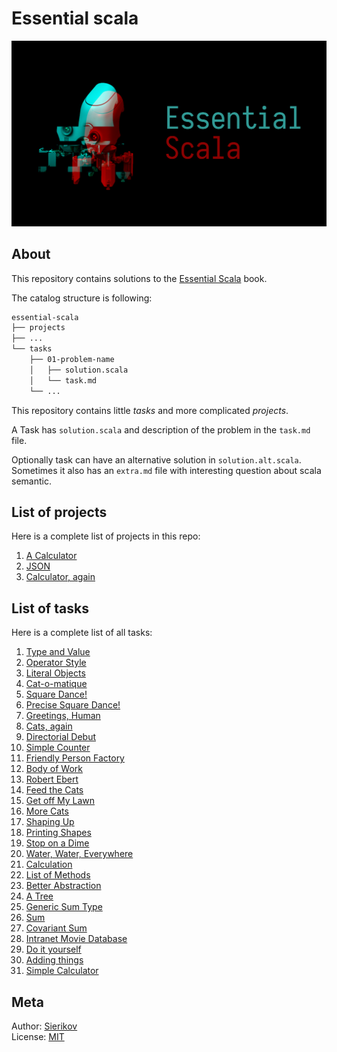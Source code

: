 # Essential scala

![poster](./public/essential-scala-poster.png)

## About

This repository contains solutions to the [Essential Scala](https://underscore.io/books/essential-scala/) book.

The catalog structure is following:

```bash
essential-scala
├── projects
├── ...
└── tasks
    ├── 01-problem-name
    │   ├── solution.scala
    │   └── task.md
    └── ...
```

This repository contains little *tasks* and more complicated
*projects*.

A Task has `solution.scala` and description of the problem in the
`task.md` file.

Optionally task can have an alternative solution in
`solution.alt.scala`. Sometimes it also has an `extra.md`
file with interesting question about scala semantic.

## List of projects

Here is a complete list of projects in this repo:

1. [A Calculator](./projects/1-a-calculator/task.md)
1. [JSON](./projects/2-json/task.md)
1. [Calculator, again](./projects/3-calculator-again/task.md)

## List of tasks

Here is a complete list of all tasks:

1. [Type and Value](./tasks/01-type-and-value/task.md)
1. [Operator Style](./tasks/02-operator-style/task.md)
1. [Literal Objects](./tasks/03-literal-objects/task.md)
1. [Cat-o-matique](./tasks/04-cat-o-matique/task.md)
1. [Square Dance!](./tasks/05-square-dance/task.md)
1. [Precise Square Dance!](./tasks/06-precise-square-dance/task.md)
1. [Greetings, Human](./tasks/07-greetings-human/task.md)
1. [Cats, again](./tasks/08-cats-again/task.md)
1. [Directorial Debut](./tasks/09-directorial-debut/task.md)
1. [Simple Counter](./tasks/10-simple-counter/task.md)
1. [Friendly Person Factory](./tasks/11-friendly-person-factory/task.md)
1. [Body of Work](./tasks/12-body-of-work/task.md)
1. [Robert Ebert](./tasks/13-robert-ebert/task.md)
1. [Feed the Cats](./tasks/14-feed-the-cats/task.md)
1. [Get off My Lawn](./tasks/15-get-off-my-lawn/task.md)
1. [More Cats](./tasks/16-more-cats/task.md)
1. [Shaping Up](./tasks/17-shaping-up/task.md)
1. [Printing Shapes](./tasks/18-printing-shapes/task.md)
1. [Stop on a Dime](./tasks/19-stop-on-a-dime/task.md)
1. [Water, Water, Everywhere](./tasks/20-water-water-everywhere/task.md)
1. [Calculation](./tasks/21-calculation/task.md)
1. [List of Methods](./tasks/22-list-of-methods/task.md)
1. [Better Abstraction](./tasks/23-better-abstraction/task.md)
1. [A Tree](./tasks/24-a-tree/task.md)
1. [Generic Sum Type](./tasks/25-generic-sum-type/task.md)
1. [Sum](./tasks/26-sum/task.md)
1. [Covariant Sum](./tasks/27-covariant-sum/task.md)
1. [Intranet Movie Database](./tasks/28-intranet-movie-database/task.md)
1. [Do it yourself](./tasks/29-do-it-yourself/task.md)
1. [Adding things](./tasks/30-adding-things/task.md)
1. [Simple Calculator](./tasks/31-simple-calculator/task.md)

## Meta

Author: [Sierikov](https://github.com/sierikov)  
License: [MIT](LICENSE.md)
